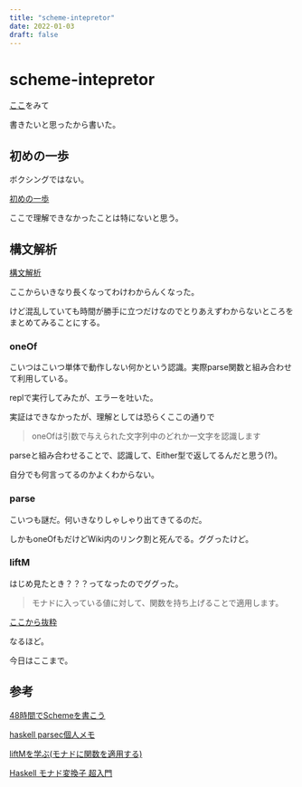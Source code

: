 ```yaml
---
title: "scheme-intepretor"
date: 2022-01-03
draft: false
---
```

# scheme-intepretor



[ここ](https://ja.wikibooks.org/wiki/48%E6%99%82%E9%96%93%E3%81%A7Scheme%E3%82%92%E6%9B%B8%E3%81%93%E3%81%86)をみて

書きたいと思ったから書いた。



## 初めの一歩



ボクシングではない。



[初めの一歩](https://ja.wikibooks.org/wiki/48%E6%99%82%E9%96%93%E3%81%A7Scheme%E3%82%92%E6%9B%B8%E3%81%93%E3%81%86/%E6%9C%80%E5%88%9D%E3%81%AE%E4%B8%80%E6%AD%A9)





ここで理解できなかったことは特にないと思う。



## 構文解析



[構文解析](https://ja.wikibooks.org/wiki/48%E6%99%82%E9%96%93%E3%81%A7Scheme%E3%82%92%E6%9B%B8%E3%81%93%E3%81%86/%E6%A7%8B%E6%96%87%E8%A7%A3%E6%9E%90)



ここからいきなり長くなってわけわからんくなった。



けど混乱していても時間が勝手に立つだけなのでとりあえずわからないところをまとめてみることにする。



### oneOf



こいつはこいつ単体で動作しない何かという認識。実際parse関数と組み合わせて利用している。



replで実行してみたが、エラーを吐いた。



実証はできなかったが、理解としては恐らくここの通りで



>oneOfは引数で与えられた文字列中のどれか一文字を認識します



parseと組み合わせることで、認識して、Either型で返してるんだと思う(?)。



自分でも何言ってるのかよくわからない。



### parse



こいつも謎だ。何いきなりしゃしゃり出てきてるのだ。



しかもoneOfもだけどWiki内のリンク割と死んでる。ググったけど。



### liftM



はじめ見たとき？？？ってなったのでググった。



>モナドに入っている値に対して、関数を持ち上げることで適用します。



[ここから抜粋](https://qiita.com/7shi/items/4408b76624067c17e933#liftm)



なるほど。



今日はここまで。



## 参考



[48時間でSchemeを書こう](https://ja.wikibooks.org/wiki/48%E6%99%82%E9%96%93%E3%81%A7Scheme%E3%82%92%E6%9B%B8%E3%81%93%E3%81%86)



[haskell parsec個人メモ](https://qiita.com/elipmoc101/items/fedc068523477b1617e1)



[liftMを学ぶ(モナドに関数を適用する)](https://sirocco.hatenadiary.org/entry/20110226/1298752244)



[Haskell モナド変換子 超入門](https://qiita.com/7shi/items/4408b76624067c17e933#liftm)
